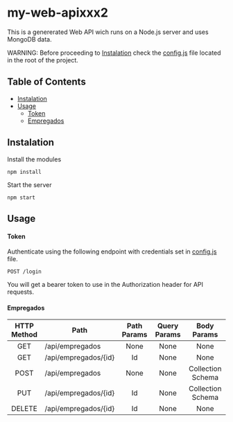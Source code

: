 # my-web-apixxx2
 This is a genererated Web API wich runs on a Node.js server and uses MongoDB data.

 WARNING: Before proceeding to [Instalation](#Instalation) check the [config.js](config.js) file located in the root of the project.

 ## Table of Contents
 * [Instalation](#Instalation)
 * [Usage](#Usage)
	 * [Token](#Token)
	 * [Empregados](#Empregados)

 ## Instalation
 Install the modules
 ```
 npm install
 ```
 Start the server
 ```
 npm start
 ```

 ## Usage

 #### Token
 Authenticate using the following endpoint with credentials set in [config.js](config.js) file.
 ``` 
 POST /login 
 ```
 You will get a bearer token to use in the Authorization header for API requests.
 
 #### Empregados
 |HTTP Method|Path | Path Params | Query Params | Body Params |
 |:-------------:|-------------|:-------------:|:-------------:|:-----:|
 |GET| /api/empregados|None|None|None|
 |GET| /api/empregados/{id}|Id|None|None|
 |POST| /api/empregados|None|None|Collection Schema|
 |PUT| /api/empregados/{id}|Id|None|Collection Schema|
 |DELETE| /api/empregados/{id}|Id|None|None|